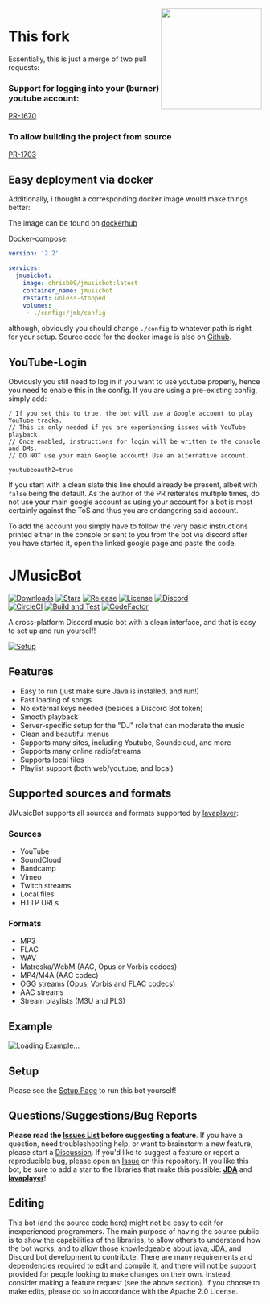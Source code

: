 <img align="right" src="https://i.imgur.com/zrE80HY.png" height="200" width="200">

# This fork

Essentially, this is just a merge of two pull requests:

### Support for logging into your (burner) youtube account:

[PR-1670](https://github.com/jagrosh/MusicBot/pull/1670)

### To allow building the project from source
[PR-1703](https://github.com/jagrosh/MusicBot/pull/1703)

## Easy deployment via docker

Additionally, i thought a corresponding docker image would make things better:

The image can be found on [dockerhub](https://hub.docker.com/repository/docker/chrisb09/jmusicbot/general)

Docker-compose:

```yaml
version: '2.2'

services:
  jmusicbot:
    image: chrisb09/jmusicbot:latest
    container_name: jmusicbot
    restart: unless-stopped
    volumes:
     - ./config:/jmb/config
```

although, obviously you should change `./config` to whatever path is right for your setup.
Source code for the docker image is also on [Github](https://github.com/chrisb09/jmb-container).


## YouTube-Login

Obviously you still need to log in if you want to use youtube properly, hence you need to enable this in the config.
If you are using a pre-existing config, simply add:
```
/ If you set this to true, the bot will use a Google account to play YouTube tracks.
// This is only needed if you are experiencing issues with YouTube playback.
// Once enabled, instructions for login will be written to the console and DMs.
// DO NOT use your main Google account! Use an alternative account.

youtubeoauth2=true
```

If you start with a clean slate this line should already be present, albeit with `false` being the default.
As the author of the PR reiterates multiple times, do not use your main google account as using your account for a bot is most certainly against the ToS and thus you are endangering said account.

To add the account you simply have to follow the very basic instructions printed either in the console or sent to you from the bot via discord after you have started it, open the linked google page and paste the code.

# JMusicBot

[![Downloads](https://img.shields.io/github/downloads/jagrosh/MusicBot/total.svg)](https://github.com/jagrosh/MusicBot/releases/latest)
[![Stars](https://img.shields.io/github/stars/jagrosh/MusicBot.svg)](https://github.com/jagrosh/MusicBot/stargazers)
[![Release](https://img.shields.io/github/release/jagrosh/MusicBot.svg)](https://github.com/jagrosh/MusicBot/releases/latest)
[![License](https://img.shields.io/github/license/jagrosh/MusicBot.svg)](https://github.com/jagrosh/MusicBot/blob/master/LICENSE)
[![Discord](https://discordapp.com/api/guilds/147698382092238848/widget.png)](https://discord.gg/0p9LSGoRLu6Pet0k)<br>
[![CircleCI](https://dl.circleci.com/status-badge/img/gh/jagrosh/MusicBot/tree/master.svg?style=svg)](https://dl.circleci.com/status-badge/redirect/gh/jagrosh/MusicBot/tree/master)
[![Build and Test](https://github.com/jagrosh/MusicBot/actions/workflows/build-and-test.yml/badge.svg)](https://github.com/jagrosh/MusicBot/actions/workflows/build-and-test.yml)
[![CodeFactor](https://www.codefactor.io/repository/github/jagrosh/musicbot/badge)](https://www.codefactor.io/repository/github/jagrosh/musicbot)

A cross-platform Discord music bot with a clean interface, and that is easy to set up and run yourself!

[![Setup](http://i.imgur.com/VvXYp5j.png)](https://jmusicbot.com/setup)

## Features
  * Easy to run (just make sure Java is installed, and run!)
  * Fast loading of songs
  * No external keys needed (besides a Discord Bot token)
  * Smooth playback
  * Server-specific setup for the "DJ" role that can moderate the music
  * Clean and beautiful menus
  * Supports many sites, including Youtube, Soundcloud, and more
  * Supports many online radio/streams
  * Supports local files
  * Playlist support (both web/youtube, and local)

## Supported sources and formats
JMusicBot supports all sources and formats supported by [lavaplayer](https://github.com/sedmelluq/lavaplayer#supported-formats):
### Sources
  * YouTube
  * SoundCloud
  * Bandcamp
  * Vimeo
  * Twitch streams
  * Local files
  * HTTP URLs
### Formats
  * MP3
  * FLAC
  * WAV
  * Matroska/WebM (AAC, Opus or Vorbis codecs)
  * MP4/M4A (AAC codec)
  * OGG streams (Opus, Vorbis and FLAC codecs)
  * AAC streams
  * Stream playlists (M3U and PLS)

## Example
![Loading Example...](https://i.imgur.com/kVtTKvS.gif)

## Setup
Please see the [Setup Page](https://jmusicbot.com/setup) to run this bot yourself!

## Questions/Suggestions/Bug Reports
**Please read the [Issues List](https://github.com/jagrosh/MusicBot/issues) before suggesting a feature**. If you have a question, need troubleshooting help, or want to brainstorm a new feature, please start a [Discussion](https://github.com/jagrosh/MusicBot/discussions). If you'd like to suggest a feature or report a reproducible bug, please open an [Issue](https://github.com/jagrosh/MusicBot/issues) on this repository. If you like this bot, be sure to add a star to the libraries that make this possible: [**JDA**](https://github.com/DV8FromTheWorld/JDA) and [**lavaplayer**](https://github.com/sedmelluq/lavaplayer)!

## Editing
This bot (and the source code here) might not be easy to edit for inexperienced programmers. The main purpose of having the source public is to show the capabilities of the libraries, to allow others to understand how the bot works, and to allow those knowledgeable about java, JDA, and Discord bot development to contribute. There are many requirements and dependencies required to edit and compile it, and there will not be support provided for people looking to make changes on their own. Instead, consider making a feature request (see the above section). If you choose to make edits, please do so in accordance with the Apache 2.0 License.
